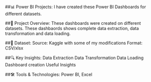##📊 Power BI Projects:
I have created these Power BI Dashboards for different datasets.

##📌 Project Overview:
These dashboards were created on different datasets. These dashbaords shows complete data extraction, data transformation and data loading. 

##📂 Dataset: 
Source: Kaggle with some of my modifications 
Format: CSV/xlsx 

##🔍 Key Insights:
Data Extraction
Data Transformation
Data Loading
Dashboard creation
Useful Insights

##🛠 Tools & Technologies: 
Power BI, Excel
